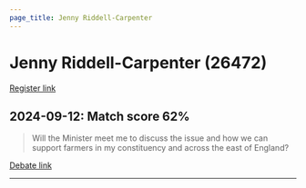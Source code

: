 ```yaml
---
page_title: Jenny Riddell-Carpenter
---
```


# Jenny Riddell-Carpenter  (26472)

[Register link](https://www.theyworkforyou.com/mp/26472/register)



## 2024-09-12: Match score 62%

>Will the Minister meet me to discuss the issue and how we can support farmers in my constituency and across the east of England?

[Debate link](https://www.theyworkforyou.com/debates/?id=2024-09-12b.954.9) 

---

